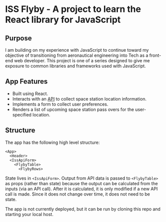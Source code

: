 # ISS Flyby - A project to learn the React library for JavaScript

## Purpose

I am building on my experience with JavaScript to continue toward my objective of transitioning from aeronautical engineering into Tech as a front-end web developer. This project is one of a series designed to give me exposure to common libraries and frameworks used with JavaScript.

## App Features

* Built using React.
* Interacts with an [API](http://open-notify.org/Open-Notify-API/ISS-Pass-Times/) to collect space station location information.
* Implements a form to collect user preferences.
* Renders a list of upcoming space station pass overs for the user-specified location.

## Structure

The app has the following high level structure:
```
<App>
  <Header>
  <IssApiForm>
    <FlybyTable>
      <FlybyRows>
```

State lives in `<IssApiForm>`. Output from API data is passed to `<FlybyTable>` as props (rather than state) because the output can be calculated from the inputs (via an API call). After it is calculated, it is only modified if a new API call is made. Since it does not change over time, it does not need to be state.

The app is not currently deployed, but it can be run by cloning this repo and starting your local host.
